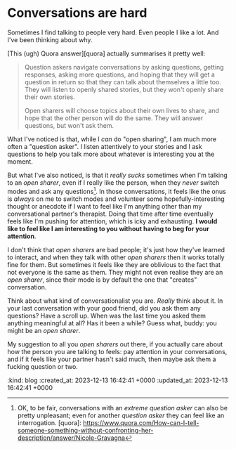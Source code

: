 Conversations are hard
======================

Sometimes I find talking to people very hard. Even people I like a lot. And I've been thinking about why.

[This (ugh) Quora answer][quora] actually summarises it pretty well:

> Question askers navigate conversations by asking questions, getting responses, asking more questions, and hoping that they will get a question in return so that they can talk about themselves a little too. They will listen to openly shared stories, but they won't openly share their own stories.
> 
> Open sharers will choose topics about their own lives to share, and hope that the other person will do the same. They will answer questions, but won't ask them. 

What I've noticed is that, while I _can_ do "open sharing", I am much more often a "question asker". I listen attentively to your stories and I ask questions to help you talk more about whatever is interesting you at the moment.

But what I've also noticed, is that it _really sucks_ sometimes when I'm talking to an *open sharer*, even if I really like the person, when they *never* switch modes and ask any questions[^fair]. In those conversations, it feels like the onus is _always_ on me to switch modes and volunteer some hopefully-interesting thought or anecdote if I want to feel like I'm anything other than my conversational partner's therapist. Doing that time after time eventually feels like I'm pushing for attention, which is icky and exhausting. **I would like to feel like I am interesting to you without having to beg for your attention**.

I don't think that *open sharers* are bad people; it's just how they've learned to interact, and when they talk with other *open sharers* then it works totally fine for them. But sometimes it feels like they are oblivious to the fact that not everyone is the same as them. They might not even realise they are an *open sharer*, since their mode is by default the one that "creates" conversation.

Think about what kind of conversationalist you are. *Really* think about it. In your last conversation with your good friend, did you ask them any questions? Have a scroll up. When was the last time you asked them anything meaningful at all? Has it been a while? Guess what, buddy: you might be an *open sharer*.

My suggestion to all you *open sharers* out there, if you actually care about how the person you are talking to feels: pay attention in your conversations, and if it feels like your partner hasn't said much, then maybe ask them a fucking question or two.

[^fair]: OK, to be fair, conversations with an _extreme_ *question asker* can also be pretty unpleasant; even for another *question asker* they can feel like an interrogation.
[quora]: https://www.quora.com/How-can-I-tell-someone-something-without-confronting-her-description/answer/Nicole-Gravagna

:kind: blog
:created_at: 2023-12-13 16:42:41 +0000
:updated_at: 2023-12-13 16:42:41 +0000
